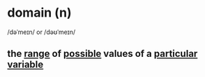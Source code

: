 # domain (n)

/dəˈmeɪn/ or /dəʊˈmeɪn/

## the [range](range-n.md#the-limits-between-which-something-varies-phạm-vi) of [possible](possibile-adj.md#reasonable-or-acceptable-in-a-particular-situation-hợp-lí-có-thể-chấp-nhận-được) values of a [particular](particular-adj.md#used-to-emphasize-that-you-are-referring-to-one-individual-person-thing-or-type-of-thing-and-not-others-cụ-thể-riêng-đặc-biệt) [variable](variable-n.md#a-situation-number-or-quantity-that-can-be-vary-or-be-varied-biến-biến-số)